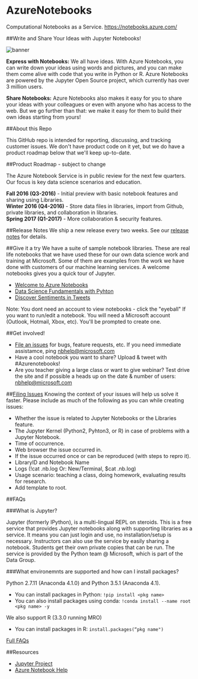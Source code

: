 
# AzureNotebooks
Computational Notebooks as a Service. https://notebooks.azure.com/

##Write and Share Your Ideas with Jupyter Notebooks!

![banner](https://github.com/Microsoft/AzureNotebooks/blob/master/aznb_github.png "banner")

**Express with Notebooks:** We all have ideas. With Azure Notebooks, you can write down your ideas using words and pictures, and you can make them come alive with code that you write in Python or R. Azure Notebooks are powered by the Jupyter Open Source project, which currently has over 3 million users.

**Share Notebooks:** Azure Notebooks also makes it easy for you to share your ideas with your colleagues or even with anyone who has access to the web. But we go further than that: we make it easy for them to build their own ideas starting from yours! 

##About this Repo

This GitHub repo is intended for reporting, discussing, and tracking customer issues. We don't have product code on it yet, but we do have a product roadmap below that we'll keep up-to-date. 

##Product Roadmap - subject to change

The Azure Notebook Service is in public review for the next few quarters. Our focus is key data science scenarios and education. 

**Fall 2016 (Q3-2016)** - Initial preview with basic notebook features and sharing using Libraries.  
**Winter 2016 (Q4-2016)** - Store data files in libraries, import from Github, private libraries, and collaboration in libraries.  
**Spring 2017 (Q1-2017)** - More collaboration & security features.  

##Release Notes
We ship a new release every two weeks. See our [release notes](https://notebooks.azure.com/releasenotes) for details.

##Give it a try
We have a suite of sample notebook libraries. These are real life notebooks that we have used these for our own data science work and training at Microsoft. Some of them are examples from the work we have done with customers of our machine learning services. A welcome notebooks gives you a quick tour of Jupyter. 
* [Welcome to Azure Notebooks](https://notebooks.azure.com/library/samples/html/Azure%20Notebooks%20-%20Welcome.ipynb)
* [Data Science Fundamentals with Pyhton](https://notebooks.azure.com/library/PythonForDS)
* [Discover Sentiments in Tweets](https://notebooks.azure.com/library/samples/html/Discover%20Sentiments%20in%20Tweets.ipynb)

Note: You dont need an account to view notebooks - click the "eyeball"  If you want to run/edit a notebook. You will need a Microsoft account (Outlook, Hotmail, Xbox, etc). You'll be prompted to create one. 

##Get involved! 
* [File an issues](https://github.com/Microsoft/AzureNotebooks/issues/new) for bugs, feature requests, etc.  If you need immediate assistamce, ping nbhelp@microsoft.com 
* Have a cool notebook you want to share?  Upload & tweet with #Azurenotebooks!
* Are you teacher giving a large class or want to give webinar?  Test drive the site and if possible a heads up on the date & number of users: nbhelp@microsoft.com 

##[Filing Issues](https://github.com/Microsoft/AzureNotebooks/issues/new)
Knowing the context of your issues will help us solve it faster. Please include as much of the following as you can while creating issues:
* Whether the issue is related to Jupyter Notebooks or the Libraries feature.
* The Jupyter Kernel (Python2, Pyhton3, or R) in case of problems with a Jupyter Notebook.
* Time of occurrence.
* Web browser the issue occurred in.
* If the issue occurred once or can be reproduced (with steps to repro it).
* LibraryID and Notebook Name
* Logs (!cat .nb.log Or: New/Terminal, $cat .nb.log)
* Usage scenario: teaching a class, doing homework, evaluating results for research.
* Add template to root. 

##FAQs

###What is Jupyter? 

Jupyter (formerly IPython), is a multi-lingual REPL on steroids. This is a free service that provides Jupyter notebooks along with supporting libraries as a service. It means you can just login and use, no installation/setup is necessary. Instructors can also use the service by easily sharing a notebook.  Students get their own private copies that can be run.  The service is provided by the Python team @ Microsoft, which is part of the Data Group.  

###What environemnts are supported and how can I install packages?

Python 2.7.11 (Anaconda 4.1.0) and Python 3.5.1 (Anaconda 4.1).
- You can install packages in Python: `!pip install <pkg name>`
- You can also install packages using conda: `!conda install --name root <pkg name> -y`

We also support R (3.3.0 running MRO)
- You can install packages in R: `install.packages(“pkg name")`

[Full FAQs](https://notebooks.azure.com/faq)

##Resources
* [Jupyter Project](https://jupyter.org/)
* [Azure Notebook Help](nbhelp@microsoft.com)


